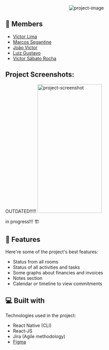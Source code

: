 <p align="center"><img src="https://socialify.git.ci/trackedby/SIGO/image?description=1&amp;font=Source%20Code%20Pro&amp;issues=1&amp;language=1&amp;name=1&amp;pulls=1&amp;theme=Light" alt="project-image"></p>
<h2>👥 Members</h2>

*   <a href="https://github.com/trackedby">Victor Lima</a>
*   <a href="https://github.com/Marcos-Segantine">Marcos Segantine</a>
*   <a href="https://github.com/HyathoZ">João Victor</a>
*   <a href="https://github.com/Luiz-NP">Luiz Gustavo</a>
*   <a href="https://github.com/xsabatox">Victor Sábato Rocha</a>

<h2>Project Screenshots:</h2>   OUTDATED!!!!!

<img src="https://i.imgur.com/JBLOtze.png" alt="project-screenshot" width="200" height="400/">

in progress!!! 🏗️
  
<h2>🧐 Features</h2>

Here're some of the project's best features:

*   Status from all rooms
*   Status of all activities and tasks
*   Some graphs about financies and invoices
*   Notes section
*   Calendar or timeline to view commitments
  
  
<h2>💻 Built with</h2>

Technologies used in the project:

*   React Native (CLI)
*   React-JS
*   Jira (Agile methodology)
* <a href="https://www.figma.com/file/wjR78UYXasj7H861OvMFli/SIGO?node-id=0%3A1">Figma</a>
